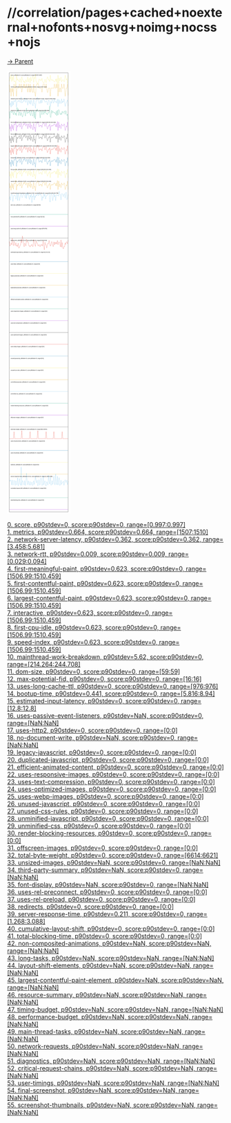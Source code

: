 
# //correlation/pages+cached+noexternal+nofonts+nosvg+noimg+nocss+nojs

[→ Parent](../..)

![PLOT: correlation](./correlation.svg)

[0. score, p90stdev=0, score:p90stdev=0, range=[0.997:0.997]](../../meta/score/samples/pages+cached+noexternal+nofonts+nosvg+noimg+nocss+nojs)  
[1. metrics, p90stdev=0.664, score:p90stdev=0.664, range=[1507:1510]](../../metrics/samples/pages+cached+noexternal+nofonts+nosvg+noimg+nocss+nojs/)  
[2. network-server-latency, p90stdev=0.362, score:p90stdev=0.362, range=[3.458:5.681]](../../network-server-latency/samples/pages+cached+noexternal+nofonts+nosvg+noimg+nocss+nojs/)  
[3. network-rtt, p90stdev=0.009, score:p90stdev=0.009, range=[0.029:0.094]](../../network-rtt/samples/pages+cached+noexternal+nofonts+nosvg+noimg+nocss+nojs/)  
[4. first-meaningful-paint, p90stdev=0.623, score:p90stdev=0, range=[1506.99:1510.459]](../../first-meaningful-paint/samples/pages+cached+noexternal+nofonts+nosvg+noimg+nocss+nojs/)  
[5. first-contentful-paint, p90stdev=0.623, score:p90stdev=0, range=[1506.99:1510.459]](../../first-contentful-paint/samples/pages+cached+noexternal+nofonts+nosvg+noimg+nocss+nojs/)  
[6. largest-contentful-paint, p90stdev=0.623, score:p90stdev=0, range=[1506.99:1510.459]](../../largest-contentful-paint/samples/pages+cached+noexternal+nofonts+nosvg+noimg+nocss+nojs/)  
[7. interactive, p90stdev=0.623, score:p90stdev=0, range=[1506.99:1510.459]](../../interactive/samples/pages+cached+noexternal+nofonts+nosvg+noimg+nocss+nojs/)  
[8. first-cpu-idle, p90stdev=0.623, score:p90stdev=0, range=[1506.99:1510.459]](../../first-cpu-idle/samples/pages+cached+noexternal+nofonts+nosvg+noimg+nocss+nojs/)  
[9. speed-index, p90stdev=0.623, score:p90stdev=0, range=[1506.99:1510.459]](../../speed-index/samples/pages+cached+noexternal+nofonts+nosvg+noimg+nocss+nojs/)  
[10. mainthread-work-breakdown, p90stdev=5.62, score:p90stdev=0, range=[214.264:244.708]](../../mainthread-work-breakdown/samples/pages+cached+noexternal+nofonts+nosvg+noimg+nocss+nojs/)  
[11. dom-size, p90stdev=0, score:p90stdev=0, range=[59:59]](../../dom-size/samples/pages+cached+noexternal+nofonts+nosvg+noimg+nocss+nojs/)  
[12. max-potential-fid, p90stdev=0, score:p90stdev=0, range=[16:16]](../../max-potential-fid/samples/pages+cached+noexternal+nofonts+nosvg+noimg+nocss+nojs/)  
[13. uses-long-cache-ttl, p90stdev=0, score:p90stdev=0, range=[976:976]](../../uses-long-cache-ttl/samples/pages+cached+noexternal+nofonts+nosvg+noimg+nocss+nojs/)  
[14. bootup-time, p90stdev=0.441, score:p90stdev=0, range=[5.816:8.94]](../../bootup-time/samples/pages+cached+noexternal+nofonts+nosvg+noimg+nocss+nojs/)  
[15. estimated-input-latency, p90stdev=0, score:p90stdev=0, range=[12.8:12.8]](../../estimated-input-latency/samples/pages+cached+noexternal+nofonts+nosvg+noimg+nocss+nojs/)  
[16. uses-passive-event-listeners, p90stdev=NaN, score:p90stdev=0, range=[NaN:NaN]](../../uses-passive-event-listeners/samples/pages+cached+noexternal+nofonts+nosvg+noimg+nocss+nojs/)  
[17. uses-http2, p90stdev=0, score:p90stdev=0, range=[0:0]](../../uses-http2/samples/pages+cached+noexternal+nofonts+nosvg+noimg+nocss+nojs/)  
[18. no-document-write, p90stdev=NaN, score:p90stdev=0, range=[NaN:NaN]](../../no-document-write/samples/pages+cached+noexternal+nofonts+nosvg+noimg+nocss+nojs/)  
[19. legacy-javascript, p90stdev=0, score:p90stdev=0, range=[0:0]](../../legacy-javascript/samples/pages+cached+noexternal+nofonts+nosvg+noimg+nocss+nojs/)  
[20. duplicated-javascript, p90stdev=0, score:p90stdev=0, range=[0:0]](../../duplicated-javascript/samples/pages+cached+noexternal+nofonts+nosvg+noimg+nocss+nojs/)  
[21. efficient-animated-content, p90stdev=0, score:p90stdev=0, range=[0:0]](../../efficient-animated-content/samples/pages+cached+noexternal+nofonts+nosvg+noimg+nocss+nojs/)  
[22. uses-responsive-images, p90stdev=0, score:p90stdev=0, range=[0:0]](../../uses-responsive-images/samples/pages+cached+noexternal+nofonts+nosvg+noimg+nocss+nojs/)  
[23. uses-text-compression, p90stdev=0, score:p90stdev=0, range=[0:0]](../../uses-text-compression/samples/pages+cached+noexternal+nofonts+nosvg+noimg+nocss+nojs/)  
[24. uses-optimized-images, p90stdev=0, score:p90stdev=0, range=[0:0]](../../uses-optimized-images/samples/pages+cached+noexternal+nofonts+nosvg+noimg+nocss+nojs/)  
[25. uses-webp-images, p90stdev=0, score:p90stdev=0, range=[0:0]](../../uses-webp-images/samples/pages+cached+noexternal+nofonts+nosvg+noimg+nocss+nojs/)  
[26. unused-javascript, p90stdev=0, score:p90stdev=0, range=[0:0]](../../unused-javascript/samples/pages+cached+noexternal+nofonts+nosvg+noimg+nocss+nojs/)  
[27. unused-css-rules, p90stdev=0, score:p90stdev=0, range=[0:0]](../../unused-css-rules/samples/pages+cached+noexternal+nofonts+nosvg+noimg+nocss+nojs/)  
[28. unminified-javascript, p90stdev=0, score:p90stdev=0, range=[0:0]](../../unminified-javascript/samples/pages+cached+noexternal+nofonts+nosvg+noimg+nocss+nojs/)  
[29. unminified-css, p90stdev=0, score:p90stdev=0, range=[0:0]](../../unminified-css/samples/pages+cached+noexternal+nofonts+nosvg+noimg+nocss+nojs/)  
[30. render-blocking-resources, p90stdev=0, score:p90stdev=0, range=[0:0]](../../render-blocking-resources/samples/pages+cached+noexternal+nofonts+nosvg+noimg+nocss+nojs/)  
[31. offscreen-images, p90stdev=0, score:p90stdev=0, range=[0:0]](../../offscreen-images/samples/pages+cached+noexternal+nofonts+nosvg+noimg+nocss+nojs/)  
[32. total-byte-weight, p90stdev=0, score:p90stdev=0, range=[6614:6621]](../../total-byte-weight/samples/pages+cached+noexternal+nofonts+nosvg+noimg+nocss+nojs/)  
[33. unsized-images, p90stdev=NaN, score:p90stdev=0, range=[NaN:NaN]](../../unsized-images/samples/pages+cached+noexternal+nofonts+nosvg+noimg+nocss+nojs/)  
[34. third-party-summary, p90stdev=NaN, score:p90stdev=0, range=[NaN:NaN]](../../third-party-summary/samples/pages+cached+noexternal+nofonts+nosvg+noimg+nocss+nojs/)  
[35. font-display, p90stdev=NaN, score:p90stdev=0, range=[NaN:NaN]](../../font-display/samples/pages+cached+noexternal+nofonts+nosvg+noimg+nocss+nojs/)  
[36. uses-rel-preconnect, p90stdev=0, score:p90stdev=0, range=[0:0]](../../uses-rel-preconnect/samples/pages+cached+noexternal+nofonts+nosvg+noimg+nocss+nojs/)  
[37. uses-rel-preload, p90stdev=0, score:p90stdev=0, range=[0:0]](../../uses-rel-preload/samples/pages+cached+noexternal+nofonts+nosvg+noimg+nocss+nojs/)  
[38. redirects, p90stdev=0, score:p90stdev=0, range=[0:0]](../../redirects/samples/pages+cached+noexternal+nofonts+nosvg+noimg+nocss+nojs/)  
[39. server-response-time, p90stdev=0.211, score:p90stdev=0, range=[1.268:3.088]](../../server-response-time/samples/pages+cached+noexternal+nofonts+nosvg+noimg+nocss+nojs/)  
[40. cumulative-layout-shift, p90stdev=0, score:p90stdev=0, range=[0:0]](../../cumulative-layout-shift/samples/pages+cached+noexternal+nofonts+nosvg+noimg+nocss+nojs/)  
[41. total-blocking-time, p90stdev=0, score:p90stdev=0, range=[0:0]](../../total-blocking-time/samples/pages+cached+noexternal+nofonts+nosvg+noimg+nocss+nojs/)  
[42. non-composited-animations, p90stdev=NaN, score:p90stdev=NaN, range=[NaN:NaN]](../../non-composited-animations/samples/pages+cached+noexternal+nofonts+nosvg+noimg+nocss+nojs/)  
[43. long-tasks, p90stdev=NaN, score:p90stdev=NaN, range=[NaN:NaN]](../../long-tasks/samples/pages+cached+noexternal+nofonts+nosvg+noimg+nocss+nojs/)  
[44. layout-shift-elements, p90stdev=NaN, score:p90stdev=NaN, range=[NaN:NaN]](../../layout-shift-elements/samples/pages+cached+noexternal+nofonts+nosvg+noimg+nocss+nojs/)  
[45. largest-contentful-paint-element, p90stdev=NaN, score:p90stdev=NaN, range=[NaN:NaN]](../../largest-contentful-paint-element/samples/pages+cached+noexternal+nofonts+nosvg+noimg+nocss+nojs/)  
[46. resource-summary, p90stdev=NaN, score:p90stdev=NaN, range=[NaN:NaN]](../../resource-summary/samples/pages+cached+noexternal+nofonts+nosvg+noimg+nocss+nojs/)  
[47. timing-budget, p90stdev=NaN, score:p90stdev=NaN, range=[NaN:NaN]](../../timing-budget/samples/pages+cached+noexternal+nofonts+nosvg+noimg+nocss+nojs/)  
[48. performance-budget, p90stdev=NaN, score:p90stdev=NaN, range=[NaN:NaN]](../../performance-budget/samples/pages+cached+noexternal+nofonts+nosvg+noimg+nocss+nojs/)  
[49. main-thread-tasks, p90stdev=NaN, score:p90stdev=NaN, range=[NaN:NaN]](../../main-thread-tasks/samples/pages+cached+noexternal+nofonts+nosvg+noimg+nocss+nojs/)  
[50. network-requests, p90stdev=NaN, score:p90stdev=NaN, range=[NaN:NaN]](../../network-requests/samples/pages+cached+noexternal+nofonts+nosvg+noimg+nocss+nojs/)  
[51. diagnostics, p90stdev=NaN, score:p90stdev=NaN, range=[NaN:NaN]](../../diagnostics/samples/pages+cached+noexternal+nofonts+nosvg+noimg+nocss+nojs/)  
[52. critical-request-chains, p90stdev=NaN, score:p90stdev=NaN, range=[NaN:NaN]](../../critical-request-chains/samples/pages+cached+noexternal+nofonts+nosvg+noimg+nocss+nojs/)  
[53. user-timings, p90stdev=NaN, score:p90stdev=NaN, range=[NaN:NaN]](../../user-timings/samples/pages+cached+noexternal+nofonts+nosvg+noimg+nocss+nojs/)  
[54. final-screenshot, p90stdev=NaN, score:p90stdev=NaN, range=[NaN:NaN]](../../final-screenshot/samples/pages+cached+noexternal+nofonts+nosvg+noimg+nocss+nojs/)  
[55. screenshot-thumbnails, p90stdev=NaN, score:p90stdev=NaN, range=[NaN:NaN]](../../screenshot-thumbnails/samples/pages+cached+noexternal+nofonts+nosvg+noimg+nocss+nojs/)  
